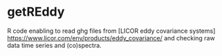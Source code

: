 # getREddy

R code enabling to read ghg files from [LICOR eddy covariance systems] https://www.licor.com/env/products/eddy_covariance/ and checking raw data time series and  (co)spectra.
